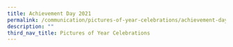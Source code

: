 ```yaml
---
title: Achievement Day 2021
permalink: /communication/pictures-of-year-celebrations/achievement-day-2021
description: ""
third_nav_title: Pictures of Year Celebrations
---
```

